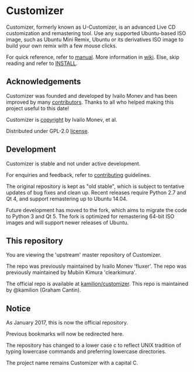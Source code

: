 Customizer
==========

Customizer, formerly known as U-Customizer, is an advanced Live CD
customization and remastering tool. Use any supported Ubuntu-based ISO
image, such as Ubuntu Mini Remix, Ubuntu or its derivatives ISO image
to build your own remix with a few mouse clicks.

For quick reference, refer to [manual]. More information in [wiki].
Else, skip reading and refer to [INSTALL].

Acknowledgements
----------------

Customizer was founded and developed by Ivailo Monev and has been
improved by many [contributors]. Thanks to all who helped making this
project useful to this date!

Customizer is [copyright] by Ivailo Monev, et al.

Distributed under GPL-2.0 [license].

Development
-----------

Customizer is stable and not under active development.

For enquiries and feedback, refer to [contributing] guidelines.

The original repository is kept as "old stable", which is subject to
tentative updates of bug fixes and clean up. Recent releases require
Python 2.7 and Qt 4, and support remastering up to Ubuntu 14.04.

Future development has moved to the fork, which aims to migrate the
code to Python 3 and Qt 5. The fork is optimized for remastering
64-bit ISO images and will support newer releases of Ubuntu.

This repository
---------------

You are viewing the 'upstream' master repository of Customizer.

The repo was previously maintained by Ivailo Monev 'fluxer'.
The repo was previously maintained by Mubiin Kimura 'clearkimura'.

The official repo is available at [kamilion/customizer].
This repo is maintained by @kamilion (Graham Cantin).

Notice
---------------

As January 2017, this is now the official repository.

Previous bookmarks will now be redirected here.

The repository has changed to a lower case c to reflect UNIX tradition
of typing lowercase commands and preferring lowercase directories.

The project name remains Customizer with a capital C.


[manual]: docs/manual.md
[wiki]: ../../wiki
[INSTALL]: INSTALL
[contributors]: data/contributors
[copyright]: debian/copyright
[license]: COPYING
[contributing]: CONTRIBUTING.md
[kamilion/customizer]: https://github.com/kamilion/customizer
